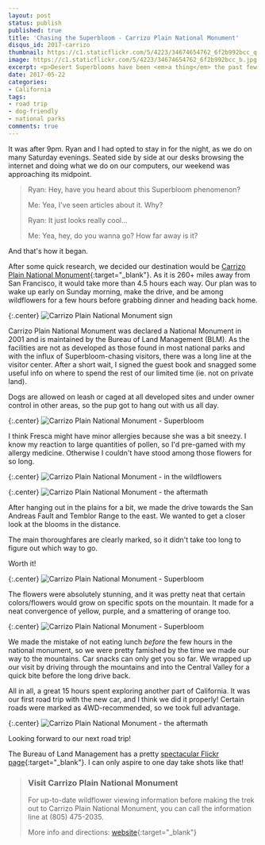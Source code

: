 ```yaml
---
layout: post
status: publish
published: true
title: 'Chasing the Superbloom - Carrizo Plain National Monument'
disqus_id: 2017-carrizo
thumbnail: https://c1.staticflickr.com/5/4223/34674654762_6f2b992bcc_q.jpg
image: https://c1.staticflickr.com/5/4223/34674654762_6f2b992bcc_b.jpg
excerpt: <p>Desert Superblooms have been <em>a thing</em> the past few years, and we decided to check it out with our very own eyes in early April. A very quick trip to Carrizo Plain National Monument!</p>
date: 2017-05-22
categories:
- California
tags:
- road trip
- dog-friendly
- national parks
comments: true
---
```

It was after 9pm. Ryan and I had opted to stay in for the night, as we do on many Saturday evenings. Seated side by side at our desks browsing the internet and doing what we do on our computers, our weekend was approaching its midpoint. 

>Ryan: Hey, have you heard about this Superbloom phenomenon?
>
>Me: Yea, I've seen articles about it. Why?
>
>Ryan: It just looks really cool...
>
>Me: Yea, hey, do you wanna go? How far away is it?

And that's how it began.

After some quick research, we decided our destination would be [Carrizo Plain National Monument](https://www.blm.gov/nlcs_web/sites/ca/st/en/prog/nlcs/Carrizo_Plain_NM.html){:target="_blank"}. As it is 260+ miles away from San Francisco, it would take more than 4.5 hours each way. Our plan was to wake up early on Sunday morning, make the drive, and be among wildflowers for a few hours before grabbing dinner and heading back home. 

{:.center}
![](https://c1.staticflickr.com/5/4160/34674654162_f9d4bd0951_b.jpg "Carrizo Plain National Monument sign") 

Carrizo Plain National Monument was declared a National Monument in 2001 and is maintained by the Bureau of Land Management (BLM). As the facilities are not as developed as those found in most national parks and with the influx of Superbloom-chasing visitors, there was a long line at the visitor center. After a short wait, I signed the guest book and snagged some useful info on where to spend the rest of our limited time (ie. not on private land). 

Dogs are allowed on leash or caged at all developed sites and under owner control in other areas, so the pup got to hang out with us all day. 

{:.center}
![](https://c1.staticflickr.com/5/4180/33994965914_ff0fe6a120_b.jpg "Carrizo Plain National Monument - Superbloom")

I think Fresca might have minor allergies because she was a bit sneezy. I know my reaction to large quantities of pollen, so I'd pre-gamed with my allergy medicine. Otherwise I couldn't have stood among those flowers for so long.

{:.center}
![](https://c1.staticflickr.com/5/4193/33994966964_10ef92621f_b.jpg "Carrizo Plain National Monument - in the wildflowers")  

{:.center}
![](https://c1.staticflickr.com/5/4197/33994966094_596775c566_b.jpg "Carrizo Plain National Monument - the aftermath")  

After hanging out in the plains for a bit, we made the drive towards the San Andreas Fault and Temblor Range to the east. We wanted to get a closer look at the blooms in the distance.

The main thoroughfares are clearly marked, so it didn't take too long to figure out which way to go. 

Worth it! 

{:.center}
![](https://c1.staticflickr.com/5/4180/33994965794_3c1fc2038b_b.jpg "Carrizo Plain National Monument - Superbloom")

The flowers were absolutely stunning, and it was pretty neat that certain colors/flowers would grow on specific spots on the mountain. It made for a neat convergence of yellow, purple, and a smattering of orange too.

{:.center}
![](https://c1.staticflickr.com/5/4157/34798246506_2105964381_b.jpg "Carrizo Plain National Monument - Superbloom")

We made the mistake of not eating lunch *before* the few hours in the national monument, so we were pretty famished by the time we made our way to the mountains. Car snacks can only get you so far. We wrapped up our visit by driving through the mountains and into the Central Valley for a quick bite before the long drive back.

All in all, a great 15 hours spent exploring another part of California. It was our first road trip with the new car, and I think we did it properly! Certain roads were marked as 4WD-recommended, so we took full advantage.

{:.center}
![](https://c1.staticflickr.com/5/4225/34726082251_f53bb857f7_b.jpg "Carrizo Plain National Monument - the aftermath")  

Looking forward to our next road trip!

The Bureau of Land Management has a pretty [spectacular Flickr page](https://www.flickr.com/photos/blmcalifornia/sets/72157628100900985/){:target="_blank"}. I can only aspire to one day take shots like that!

>### Visit Carrizo Plain National Monument
>
>For up-to-date wildflower viewing information before making the trek out to Carrizo Plain National Monument, you can call the information line at (805) 475-2035. 
>
>More info and directions: [website](https://www.blm.gov/nlcs_web/sites/ca/st/en/prog/nlcs/Carrizo_Plain_NM/){:target="_blank"}

